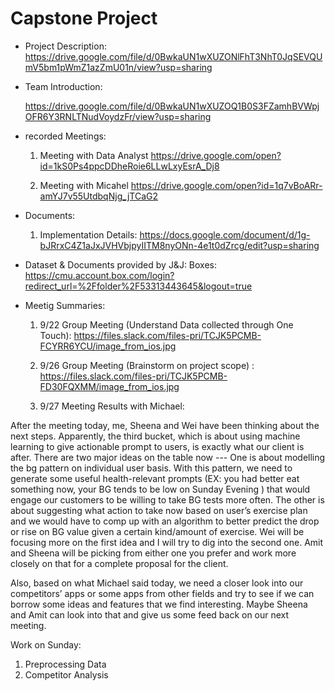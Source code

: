 # Capstone Project
* Project Description:
  https://drive.google.com/file/d/0BwkaUN1wXUZONlFhT3NhT0JqSEVQUmV5bm1pWmZ1azZmU01n/view?usp=sharing

* Team Introduction:

  https://drive.google.com/file/d/0BwkaUN1wXUZOQ1B0S3FZamhBVWpjOFR6Y3RNLTNudVoydzFr/view?usp=sharing

* recorded Meetings:

  1. Meeting with Data Analyst
  https://drive.google.com/open?id=1kS0Ps4ppcDDheRoie6LLwLxyEsrA_Dj8

  2. Meeting with Micahel
  https://drive.google.com/open?id=1q7vBoARr-amYJ7v55UtdbqNjg_jTCaG2

* Documents:
  1. Implementation Details: 
  https://docs.google.com/document/d/1g-bJRrxC4Z1aJxJVHVbjpyIITM8nyONn-4e1t0dZrcg/edit?usp=sharing

* Dataset & Documents provided by J&J:
  Boxes: 
  https://cmu.account.box.com/login?redirect_url=%2Ffolder%2F53313443645&logout=true

* Meetig Summaries:
  1. 9/22 Group Meeting (Understand Data collected through One Touch):
  https://files.slack.com/files-pri/TCJK5PCMB-FCYRR6YCU/image_from_ios.jpg

  2. 9/26 Group Meeting (Brainstorm on project scope) :
  https://files.slack.com/files-pri/TCJK5PCMB-FD30FQXMM/image_from_ios.jpg

  3. 9/27 Meeting Results with Michael:

After the meeting today, me, Sheena and Wei have been thinking about the next steps. Apparently, the third bucket, which is about using machine learning to give actionable prompt to users, is exactly what our client is after. There are two major ideas on the table now --- One is about modelling  the bg pattern on individual user basis. With this pattern, we need to generate some useful health-relevant prompts (EX: you had better eat something now, your BG tends to be low on Sunday Evening ) that would engage our customers to be willing to take BG tests more often. The other is about suggesting what action to take now based on user’s exercise plan and we would have to comp up with an algorithm to better predict the drop or rise on BG value  given a certain kind/amount of exercise. Wei will be focusing more on the first idea and I will try to dig into the second one. Amit and Sheena will be picking from either one you prefer and work more closely on that for a complete proposal for the client.

Also, based on what Michael said today, we need a closer look into our competitors’ apps or some apps from other fields and try to see if we can borrow some ideas and features that we find interesting. Maybe Sheena and Amit can look into that and give us some feed back on our next meeting.


Work on Sunday:
1. Preprocessing Data
2. Competitor Analysis





